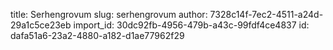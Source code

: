 title: Serhengrovum
slug: serhengrovum
author: 7328c14f-7ec2-4511-a24d-29a1c5ce23eb
import_id: 30dc92fb-4956-479b-a43c-99fdf4ce4837
id: dafa51a6-23a2-4880-a182-d1ae77962f29
